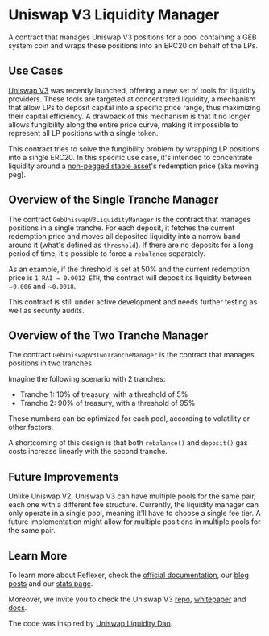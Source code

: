 # Uniswap V3 Liquidity Manager

A contract that manages Uniswap V3 positions for a pool containing a GEB system coin and wraps these positions into an ERC20 on behalf of the LPs.

## Use Cases

[Uniswap V3](https://uniswap.org/blog/uniswap-v3/) was recently launched, offering a new set of tools for liquidity providers. These tools are targeted at concentrated liquidity, a mechanism that allow LPs to deposit capital into a specific price range, thus maximizing their capital efficiency. A drawback of this mechanism is that it no longer allows fungibility along the entire price curve, making it impossible to represent all LP positions with a single token.

This contract tries to solve the fungibility problem by wrapping LP positions into a single ERC20. In this specific use case, it's intended to concentrate liquidity around a [non-pegged stable asset](https://medium.com/reflexer-labs/stability-without-pegs-8c6a1cbc7fbd)'s redemption price (aka moving peg).

## Overview of the Single Tranche Manager

The contract `GebUniswapV3LiquidityManager` is the contract that manages positions in a single tranche. For each deposit, it fetches the current redemption price and moves all deposited liquidity into a narrow band around it (what's defined as `threshold`). If there are no deposits for a long period of time, it's possible to force a `rebalance` separately.

As an example, if the threshold is set at 50% and the current redemption price is `1 RAI = 0.0012 ETH`, the contract will deposit its liquidity between ~`0.006` and ~`0.0018`.

This contract is still under active development and needs further testing as well as security audits.

## Overview of the Two Tranche Manager

The contract `GebUniswapV3TwoTrancheManager` is the contract that manages positions in two tranches.

Imagine the following scenario with 2 tranches:

-   Tranche 1: 10% of treasury, with a threshold of 5%
-   Tranche 2: 90% of treasury, with a threshold of 95%

These numbers can be optimized for each pool, according to volatility or other factors.

A shortcoming of this design is that both `rebalance()` and `deposit()` gas costs increase linearly with the second tranche.

## Future Improvements

Unlike Uniswap V2, Uniswap V3 can have multiple pools for the same pair, each one with a different fee structure. Currently, the liquidity manager can only operate in a single pool, meaning it'll have to choose a single fee tier. A future implementation might allow for multiple positions in multiple pools for the same pair.

## Learn More

To learn more about Reflexer, check the [official documentation](https://docs.reflexer.finance/), our [blog posts](https://medium.com/reflexer-labs) and our [stats page](https://stats.reflexer.finance/).

Moreover, we invite you to check the Uniswap V3 [repo](https://github.com/Uniswap/uniswap-v3-core), [whitepaper](https://uniswap.org/whitepaper-v3.pdf) and [docs](https://docs.uniswap.org/).

The code was inspired by [Uniswap Liquidity Dao](https://github.com/dmihal/uniswap-liquidity-dao).

